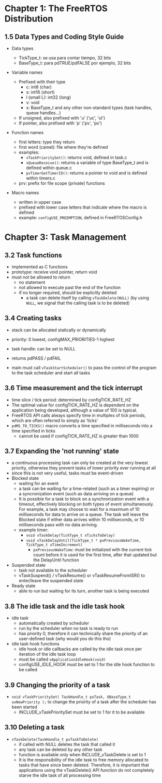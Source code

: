 # Chapter 1: The FreeRTOS Distribution

## 1.5 Data Types and Coding Style Guide

- Data types
	- TickType_t: se usa para contar tiempo, 32 bits
	- BaseType_t: para pdTRUE/pdFALSE por ejemplo, 32 bits

- Variable names
	- Prefixed with their type
		- c: int8 (char)
		- s: int16 (short)
		- l (small L): int32 (long)
		- v: void
		- x: BaseType_t and any other non-standard types (task handles, queue handles...)
	- If unsigned, also prefixed with 'u' ('uc', 'ul')
	- If pointer, also prefixed with 'p' ('pv', 'px')
- Function names
	- first letters: type they return
	- first word (camel): file where they're defined
	- examples:
		- `vTaskPrioritySet()`: returns void, defined in task.c
		- `xQueueReceive()`: returns a variable of type BaseType_t and is defined within queue.c
		- `pvTimerGetTimerID()`: returns a pointer to void and is defined within timers.c
	- prv: prefix for file scope (private) functions

- Macro names
	- written in upper case
	- prefixed with lower case letters that indicate where the macro is defined
	- example: `configUSE_PREEMPTION`, defined in FreeRTOSConfig.h



# Chapter 3: Task Management

## 3.2 Task functions
- implemented as C functions
- prototype: receive void pointer, return void
- must not be allowed to return
	- no statement
	- not allowed to execute past the end of the function
	- if no longer required, should be explicitly deleted
		- a task can delete itself by calling `vTaskDelete(NULL)` (by using `NULL`, we signal that the calling task is to be deleted)

## 3.4 Creating tasks
- stack can be allocated statically or dynamically
- priority: 0 lowest, configMAX_PRIORITIES-1 highest
- task handle: can be set to NULL
- returns pdPASS / pdFAIL

- main must call `vTaskStartScheduler()` to pass the control of the program to the task scheduler and start all tasks


## 3.6 Time measurement and the tick interrupt
- time slice / tick period: determined by configTICK_RATE_HZ
- The optimal value for configTICK_RATE_HZ is dependent on the application being developed, although a value of 100 is typical.
- FreeRTOS API calls always specify time in multiples of tick periods, which are often referred to
simply as ‘ticks’
- `pdMS_TO_TICKS()` macro converts a time specified in milliseconds into a time specified in ticks
	- cannot be used if configTICK_RATE_HZ is greater than 1000


## 3.7 Expanding the 'not running' state
- a continuous processing task can only be created at the very lowest priority, otherwise they prevent tasks of lower priority ever running at all
- since this is not very useful, tasks must be event-driven
- Blocked state
	- waiting for an event
	- a task can be waiting for a time-related (such as a timer expiring) or a syncronization event (such as data arriving on a queue)
	- It is possible for a task to block on a synchronization event with a timeout, effectively blocking on both types of event simultaneously. For example, a task may choose to wait for a maximum of 10 milliseconds for data to arrive on a queue. The task will leave the Blocked state if either data arrives within 10 milliseconds, or 10 milliseconds pass with no data arriving.
	- example timer: 
		- `void vTaskDelay(TickType_t xTicksToDelay)` 
		- `void vTaskDelayUntil(TickType_t * pxPreviousWakeTime, TickType_t xTimeIncrement)`
			- `pxPreviousWakeTime`: must be initialized with the current tick count before it is used for the first time, after that updated but the DelayUntil function
- Suspended state
	- task not available to the scheduler
	- vTaskSuspend() / vTaskResume() or vTaskResumeFromISR() to enter/leave the suspended state
- Ready state
	- able to run but waiting for its turn, another task is being executed


## 3.8 The idle task and the idle task hook
- idle task
	- automatically created by scheduler
	- run by the scheduler when no task is ready to run
	- has priority 0, therefore it can technically share the priority of an user-defined task (why would you do this tho)
- idle task hook functions
	- idle hook or idle callbacks are called by the idle task once per iteration of the idle task loop
	- must be called `vApplicationIdleHook(void)`
	- configUSE_IDLE_HOOK must be set to 1 for the idle hook function to be called

## 3.9 Changing the priority of a task
- `void vTaskPrioritySet( TaskHandle_t pxTask, UBaseType_t uxNewPriority );` to change the priority of a task after the scheduler has been started
	- INCLUDE_vTaskPrioritySet must be set to 1 for it to be available

## 3.10 Deleting a task
- `vTaskDelete(TaskHandle_t pxTaskToDelete)`
	- if called with NULL deletes the task that called it
	- any task can be deleted by any other task
	- function is available only when INCLUDE_vTaskDelete is set to 1
	- It is the responsibility of the idle task to free memory allocated to tasks that have since been deleted. Therefore, it is important that applications using the vTaskDelete() API function do not completely starve the idle task of all processing time
